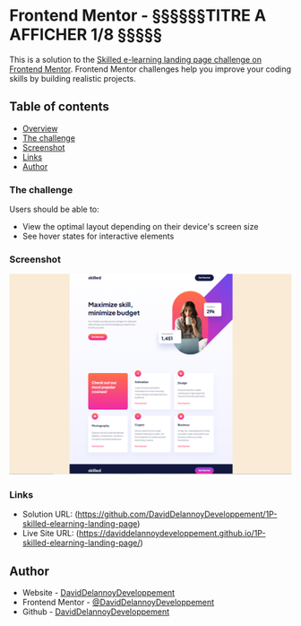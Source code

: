 # Frontend Mentor - §§§§§§TITRE A AFFICHER 1/8 §§§§§

This is a solution to the [Skilled e-learning landing page challenge on Frontend Mentor](https://www.frontendmentor.io/challenges/skilled-elearning-landing-page-S1ObDrZ8q). Frontend Mentor challenges help you improve your coding skills by building realistic projects.

## Table of contents

- [Overview](#overview)
- [The challenge](#the-challenge)
- [Screenshot](#screenshot)
- [Links](#links)
- [Author](#author)

### The challenge

Users should be able to:

- View the optimal layout depending on their device's screen size
- See hover states for interactive elements

### Screenshot

![](./screenshot-1P.png)

### Links

- Solution URL: (https://github.com/DavidDelannoyDeveloppement/1P-skilled-elearning-landing-page)
- Live Site URL: (https://daviddelannoydeveloppement.github.io/1P-skilled-elearning-landing-page/)

## Author

- Website - [DavidDelannoyDeveloppement](https://daviddelannoydeveloppement.github.io/DDD/index.html)
- Frontend Mentor - [@DavidDelannoyDeveloppement](https://www.frontendmentor.io/profile/DavidDelannoyDeveloppement)
- Github - [DavidDelannoyDeveloppement](https://github.com/DavidDelannoyDeveloppement)
